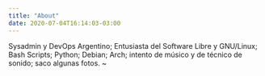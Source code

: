 ```yaml
---
title: "About"
date: 2020-07-04T16:14:03-03:00
---
```


Sysadmin y DevOps Argentino; Entusiasta del Software Libre y GNU/Linux; Bash Scripts; Python; Debian; Arch; intento de músico y de técnico de sonido; saco algunas fotos.
~
